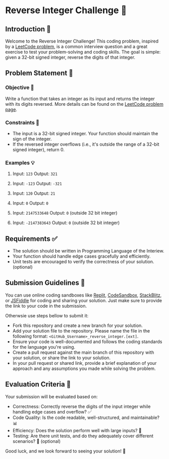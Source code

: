 # Reverse Integer Challenge 🔄

## Introduction 🚀

Welcome to the Reverse Integer Challenge! This coding problem, inspired by a [LeetCode problem](https://leetcode.com/problems/reverse-integer), is a common interview question and a great exercise to test your problem-solving and coding skills. The goal is simple: given a 32-bit signed integer, reverse the digits of that integer.

## Problem Statement 📝

### Objective 🎯

Write a function that takes an integer as its input and returns the integer with its digits reversed. More details can be found on the [LeetCode problem page](https://leetcode.com/problems/reverse-integer).

### Constraints 🛑

- The input is a 32-bit signed integer. Your function should maintain the sign of the integer.
- If the reversed integer overflows (i.e., it's outside the range of a 32-bit signed integer), return 0.

### Examples 💡

1. Input: `123`
   Output: `321`

2. Input: `-123`
   Output: `-321`

3. Input: `120`
   Output: `21`

4. Input: `0`
   Output: `0`

5. Input: `2147533648`
   Output: `0` (outside 32 bit integer)

6. Input: `-2147383643`
   Output: `0` (outside 32 bit integer)


## Requirements ✅

- The solution should be written in Programming Language of the Interiew.
- Your function should handle edge cases gracefully and efficiently.
- Unit tests are encouraged to verify the correctness of your solution. (optional)

## Submission Guidelines 📮

You can use online coding sandboxes like [Replit](https://replit.com), [CodeSandbox](https://codesandbox.io), [StackBlitz](https://stackblitz.com/), or [JSFiddle](https://jsfiddle.net) for coding and sharing your solution. Just make sure to provide the link to your code in the submission.

Otherwsie use steps bellow to submit it:

- Fork this repository and create a new branch for your solution.
- Add your solution file to the repository. Please name the file in the following format: `<GitHub_Username>_reverse_integer.[ext]`.
- Ensure your code is well-documented and follows the coding standards for the language you're using.
- Create a pull request against the main branch of this repository with your solution, or share the link to your solution.
- In your pull request or shared link, provide a brief explanation of your approach and any assumptions you made while solving the problem.

## Evaluation Criteria 👀

Your submission will be evaluated based on:

- Correctness: Correctly reverse the digits of the input integer while handling edge cases and overflow? ✅
- Code Quality: Is the code readable, well-structured, and maintainable? 📊
- Efficiency: Does the solution perform well with large inputs? 🚀
- Testing: Are there unit tests, and do they adequately cover different scenarios? 🧪 (optional)

Good luck, and we look forward to seeing your solution! 🌟
